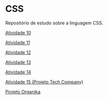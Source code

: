 # CSS
Repositório de estudo sobre a linguagem CSS.
<p><a href="https://stella-oliveira.github.io/CSS/Atividade%2010/index.html" target="_blank">Atividade 10</a></p>
<p><a href="https://stella-oliveira.github.io/CSS/Atividade%2011/index.html" target="_blank">Atividade 11</a></p>
<p><a href="https://stella-oliveira.github.io/CSS/Atividade%2012/index.html" target="_blank">Atividade 12</a></p>
<p><a href="https://stella-oliveira.github.io/CSS/Atividade%2013/index.html" target="_blank">Atividade 13</a></p>
<p><a href="https://stella-oliveira.github.io/CSS/Atividade%2014/index.html" target="_blank">Atividade 14</a></p>
<p><a href="https://stella-oliveira.github.io/CSS/Atividade%2015/index.html" target="_blank">Atividade 15 (Projeto Tech Company)</a></p>
<p><a href="https://stella-oliveira.github.io/CSS/Organika/index.html" target="_blank">Projeto Organika</a></p>
